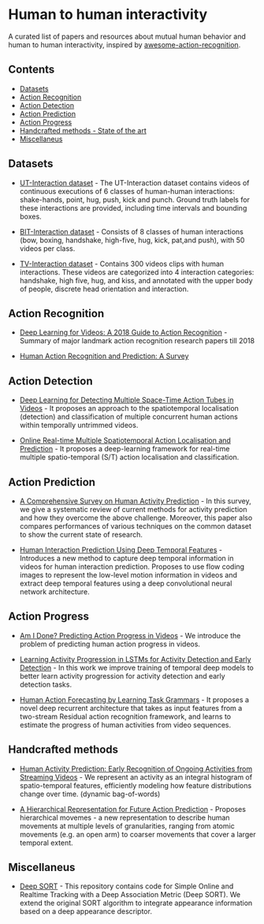 # Human to human interactivity
A curated list of papers and resources about mutual human behavior and human to human interactivity, inspired by [awesome-action-recognition](https://github.com/jinwchoi/awesome-action-recognition).

## Contents
 - [Datasets](#datasets)
 - [Action Recognition](#action-recognition)
 - [Action Detection](#action-detection)
 - [Action Prediction](#action-prediction)
 - [Action Progress](#action-progress)
 - [Handcrafted methods - State of the art](#handcrafted-methods)
 - [Miscellaneus](#miscellaneus)
 
## Datasets
* [UT-Interaction dataset](http://cvrc.ece.utexas.edu/SDHA2010/Human_Interaction.html#Data) - The UT-Interaction dataset contains videos of continuous executions of 6 classes of human-human interactions: shake-hands, point, hug, push, kick and punch. Ground truth labels for these interactions are provided, including time intervals and bounding boxes.

* [BIT-Interaction dataset](https://sites.google.com/site/alexkongy/software) - Consists of 8 classes of human
interactions (bow, boxing, handshake, high-five, hug, kick, pat,and push), with 50 videos per class.

* [TV-Interaction dataset](http://www.robots.ox.ac.uk/~alonso/tv_human_interactions.html) - Contains 300 videos clips with
human interactions. These videos are categorized into 4 interaction categories: handshake, high five, hug, and kiss, and annotated with the upper body of people, discrete head orientation and interaction.

## Action Recognition

* [Deep Learning for Videos: A 2018 Guide to Action Recognition](http://blog.qure.ai/notes/deep-learning-for-videos-action-recognition-review) - Summary of major landmark action recognition research papers till 2018

* [Human Action Recognition and Prediction: A Survey](https://arxiv.org/pdf/1806.11230.pdf)

## Action Detection

* [Deep Learning for Detecting Multiple Space-Time Action Tubes in Videos](https://arxiv.org/abs/1608.01529) - It proposes an approach to the spatiotemporal localisation (detection) and classification of multiple concurrent human actions within temporally untrimmed videos.

* [Online Real-time Multiple Spatiotemporal Action Localisation and Prediction](https://github.com/gurkirt/realtime-action-detection) - It proposes a deep-learning framework for real-time multiple spatio-temporal (S/T) action localisation and classification. 

## Action Prediction

* [A Comprehensive Survey on Human Activity Prediction](https://www.researchgate.net/publication/318229650_A_Comprehensive_Survey_on_Human_Activity_Prediction) -  In this survey, we give a systematic review of current methods for activity prediction and how they overcome the above challenge. Moreover, this paper also compares performances of various techniques on the common dataset to show the current state of research.

* [Human Interaction Prediction Using Deep Temporal Features](https://www.researchgate.net/publication/309640804_Human_Interaction_Prediction_Using_Deep_Temporal_Features) - Introduces a new method to capture deep temporal information in videos for human interaction prediction. Proposes to use flow coding images to represent the low-level motion information in videos and extract deep temporal features using a deep convolutional neural network architecture. 

## Action Progress

* [Am I Done? Predicting Action Progress in Videos](https://arxiv.org/abs/1705.01781) - We introduce the problem of predicting human action progress in videos.

* [Learning Activity Progression in LSTMs for Activity Detection and Early Detection](http://openaccess.thecvf.com/content_cvpr_2016/papers/Ma_Learning_Activity_Progression_CVPR_2016_paper.pdf) - In this work we improve training of temporal deep models to better learn activity progression for activity detection and early detection tasks.

* [Human Action Forecasting by Learning Task Grammars](https://arxiv.org/abs/1709.06391) -  It proposes a novel deep recurrent architecture that takes as input features from a two-stream Residual action recognition framework, and learns to estimate the progress of human activities from video sequences.

## Handcrafted methods

* [Human Activity Prediction: Early Recognition of Ongoing Activities from Streaming Videos](http://michaelryoo.com/papers/iccv11_prediction_ryoo.pdf) - We represent an activity as an integral histogram of spatio-temporal features, efficiently modeling how feature distributions change over time. (dynamic bag-of-words)

* [A Hierarchical Representation for Future Action Prediction](http://cvgl.stanford.edu/papers/lan_eccv14.pdf) - Proposes hierarchical movemes - a new representation to describe human movements at multiple levels of granularities, ranging from atomic movements (e.g. an open arm) to coarser movements that cover a larger temporal extent.

## Miscellaneus

* [Deep SORT](https://github.com/nwojke/deep_sort) - This repository contains code for Simple Online and Realtime Tracking with a Deep Association Metric (Deep SORT). We extend the original SORT algorithm to integrate appearance information based on a deep appearance descriptor.

